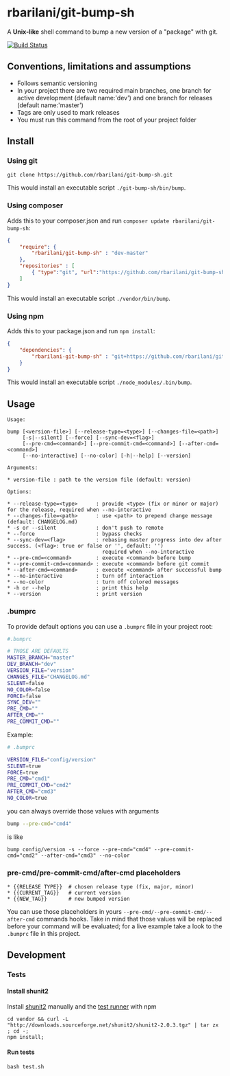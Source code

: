 rbarilani/git-bump-sh
==============================

A **Unix-like** shell command to bump a new version of a "package" with git.

[![Build Status](https://travis-ci.org/rbarilani/git-bump-sh.svg)](https://travis-ci.org/rbarilani/git-bump-sh)

## Conventions, limitations and assumptions 

* Follows semantic versioning
* In your project there are two required main branches, one branch for active development (default name:'dev') 
and one branch for releases (default name:'master')
* Tags are only used to mark releases
* You must run this command from the root of your project folder

## Install

### Using git

```
git clone https://github.com/rbarilani/git-bump-sh.git 
```

This would install an executable script ```./git-bump-sh/bin/bump```.


### Using composer

Adds this to your composer.json and run ```composer update rbarilani/git-bump-sh```:

```json
{
    "require": {
        "rbarilani/git-bump-sh" : "dev-master"
    },
    "repositories" : [
        { "type":"git", "url":"https://github.com/rbarilani/git-bump-sh.git" }
    ]
}
```

This would install an executable script ```./vendor/bin/bump```.

### Using npm

Adds this to your package.json and run ```npm install```:

```json
{
    "dependencies": {
        "rbarilani-git-bump-sh" : "git+https://github.com/rbarilani/git-bump-sh.git"
    }
}
```

This would install an executable script ```./node_modules/.bin/bump```.

## Usage

```
Usage:

bump [<version-file>] [--release-type=<type>] [--changes-file=<path>]
     [-s|--silent] [--force] [--sync-dev=<flag>]
     [--pre-cmd=<command>] [--pre-commit-cmd=<command>] [--after-cmd=<command>]
     [--no-interactive] [--no-color] [-h|--help] [--version]

Arguments:

* version-file : path to the version file (default: version)

Options:

* --release-type=<type>      : provide <type> (fix or minor or major) for the release, required when --no-interactive
* --changes-file=<path>      : use <path> to prepend change message (default: CHANGELOG.md)
* -s or --silent             : don't push to remote
* --force                    : bypass checks
* --sync-dev=<flag>          : rebasing master progress into dev after success. (<flag>: true or false or '', default: '')
                               required when --no-interactive
* --pre-cmd=<command>        : execute <command> before bump
* --pre-commit-cmd=<command> : execute <command> before git commit
* --after-cmd=<command>      : execute <command> after successful bump
* --no-interactive           : turn off interaction
* --no-color                 : turn off colored messages
* -h or --help               : print this help
* --version                  : print version
```

### .bumprc

To provide default options you can use a ```.bumprc``` file in your project root:

```bash
#.bumprc

# THOSE ARE DEFAULTS 
MASTER_BRANCH="master"
DEV_BRANCH="dev"
VERSION_FILE="version"
CHANGES_FILE="CHANGELOG.md"
SILENT=false
NO_COLOR=false
FORCE=false
SYNC_DEV=""
PRE_CMD=""
AFTER_CMD=""
PRE_COMMIT_CMD=""
```

Example: 

```bash
# .bumprc

VERSION_FILE="config/version"
SILENT=true
FORCE=true
PRE_CMD="cmd1"
PRE_COMMIT_CMD="cmd2"
AFTER_CMD="cmd3"
NO_COLOR=true
```

you can always override those values with arguments

```bash
bump --pre-cmd="cmd4"
```

is like 

```
bump config/version -s --force --pre-cmd="cmd4" --pre-commit-cmd="cmd2" --after-cmd="cmd3" --no-color
```

### pre-cmd/pre-commit-cmd/after-cmd placeholders

```
* {{RELEASE TYPE}}  # chosen release type (fix, major, minor)
* {{CURRENT_TAG}}   # current version
* {{NEW_TAG}}       # new bumped version
```

You can use those placeholders in yours ```--pre-cmd/--pre-commit-cmd/--after-cmd``` commands hooks.
Take in mind that those values will be replaced before your command will be evaluated; for a live example take a look
to the ```.bumprc``` file in this project.

## Development

### Tests

#### Install shunit2

Install [shunit2] manually and the [test runner] with npm

```
cd vendor && curl -L "http://downloads.sourceforge.net/shunit2/shunit2-2.0.3.tgz" | tar zx ; cd -;
npm install;
```

#### Run tests

```
bash test.sh
```

[shunit2]: https://code.google.com/p/shunit2/
[test runner]: https://github.com/hal9087/shunit2-test-runner


